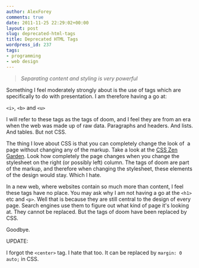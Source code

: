 ```yaml
---
author: AlexForey
comments: true
date: 2011-11-25 22:29:02+00:00
layout: post
slug: deprecated-html-tags
title: Deprecated HTML Tags
wordpress_id: 237
tags:
- programming
- web design
---
```


> _Separating content and styling is very powerful_

Something I feel moderately strongly about is the use of tags which are specifically to do with presentation. I am therefore having a go at:

`<i>`, `<b>` and `<u>`

I will refer to these tags as the tags of doom, and I feel they are from an era when the web was made up of raw data. Paragraphs and headers. And lists. And tables. But not CSS.

The thing I love about CSS is that you can completely change the look of  a page without changing any of the markup. Take a look at the [CSS Zen Garden](http://www.csszengarden.com/). Look how completely the page changes when you change the stylesheet on the right (or possibly left) column. The tags of doom are part of the markup, and therefore when changing the stylesheet, these elements of the design would stay. Which I hate.

In a new web, where websites contain so much more than content, I feel these tags have no place. You may ask why I am not having a go at the `<h1>` etc and `<p>`. Well that is because they are still central to the design of every page. Search engines use them to figure out what kind of page it's looking at. They cannot be replaced. But the tags of doom have been replaced by CSS.

Goodbye.

UPDATE:

I forgot the `<center>` tag. I hate that too. It can be replaced by `margin: 0 auto;` in CSS.
